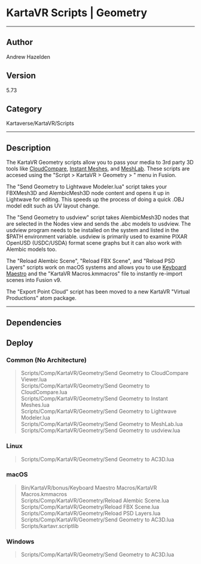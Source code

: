 # KartaVR Scripts | Geometry
___

## Author
Andrew Hazelden

## Version
5.73

## Category
Kartaverse/KartaVR/Scripts

___

## Description
<p>The KartaVR Geometry scripts allow you to pass your media to 3rd party 3D tools like <a href="http://www.cloudcompare.org">CloudCompare</a>, <a href="https://github.com/wjakob/instant-meshes">Instant Meshes</a>, and <a href="http://www.meshlab.net/">MeshLab</a>. These scripts are accesed using the "Script &gt; KartaVR &gt; Geometry &gt; " menu in Fusion.</p>

<p>The "Send Geometry to Lightwave Modeler.lua" script takes your FBXMesh3D and AlembicMesh3D node content and opens it up in Lightwave for editing. This speeds up the process of doing a quick .OBJ model edit such as UV layout change.</p>

<p>The "Send Geometry to usdview" script takes AlembicMesh3D nodes that are selected in the Nodes view and sends the .abc models to usdview. The usdview program needs to be installed on the system and listed in the $PATH environment variable. usdview is primarily used to examine PIXAR OpenUSD (USDC/USDA) format scene graphs but it can also work with Alembic models too.</p>

<p>The "Reload Alembic Scene", "Reload FBX Scene", and "Reload PSD Layers" scripts work on macOS systems and allows you to use <a href="https://www.keyboardmaestro.com/main/">Keyboard Maestro</a> and the "KartaVR Macros.kmmacros" file to instantly re-import scenes into Fusion v9.</p>

<p>The "Export Point Cloud" script has been moved to a new KartaVR "Virtual Productions" atom package.</p>


___

## Dependencies

## Deploy

### Common (No Architecture)

> Scripts/Comp/KartaVR/Geometry/Send Geometry to CloudCompare Viewer.lua  
> Scripts/Comp/KartaVR/Geometry/Send Geometry to CloudCompare.lua  
> Scripts/Comp/KartaVR/Geometry/Send Geometry to Instant Meshes.lua  
> Scripts/Comp/KartaVR/Geometry/Send Geometry to Lightwave Modeler.lua  
> Scripts/Comp/KartaVR/Geometry/Send Geometry to MeshLab.lua  
> Scripts/Comp/KartaVR/Geometry/Send Geometry to usdview.lua  

### Linux

> Scripts/Comp/KartaVR/Geometry/Send Geometry to AC3D.lua  

### macOS

> Bin/KartaVR/bonus/Keyboard Maestro Macros/KartaVR Macros.kmmacros  
> Scripts/Comp/KartaVR/Geometry/Reload Alembic Scene.lua  
> Scripts/Comp/KartaVR/Geometry/Reload FBX Scene.lua  
> Scripts/Comp/KartaVR/Geometry/Reload PSD Layers.lua  
> Scripts/Comp/KartaVR/Geometry/Send Geometry to AC3D.lua  
> Scripts/kartavr.scriptlib  

### Windows

> Scripts/Comp/KartaVR/Geometry/Send Geometry to AC3D.lua  
